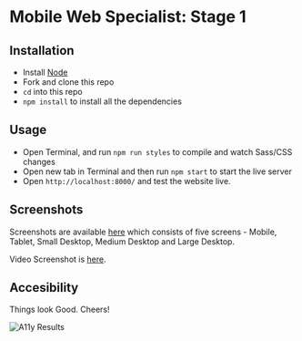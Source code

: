 # Mobile Web Specialist: Stage 1

## Installation

- Install [Node](https://nodejs.org/)
- Fork and clone this repo
- `cd` into this repo
- `npm install` to install all the dependencies

## Usage 

- Open Terminal, and run `npm run styles` to compile and watch Sass/CSS changes
- Open new tab in Terminal and then run `npm start` to start the live server
- Open `http://localhost:8000/` and test the website live.

## Screenshots

Screenshots are available [here](./screenshots) which consists of five screens - Mobile, Tablet, Small Desktop, Medium Desktop and Large Desktop.

Video Screenshot is [here](https://drive.google.com/file/d/1N3OVcf6RgXJ9wEnftVQisd0AWoA06sw-/view).

## Accesibility

Things look Good. Cheers!

![A11y Results](https://i.imgur.com/b4xVzbe.png "A11y Results")
